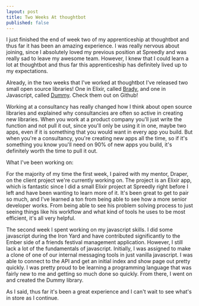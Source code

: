 ```yaml
---
layout: post
title: Two Weeks At thoughtbot
published: false
---
```


I just finished the end of week two of my apprenticeship at thoughtbot and thus
far it has been an amazing experience. I was really nervous about joining, since
I absolutely loved my previous position at Spreedly and was really sad to leave
my awesome team. However, I knew that I could learn a lot at thoughtbot
and thus far this apprenticeship has definitely lived up to my expectations.

Already, in the two weeks that I've worked at thoughtbot I've released two small
open source libraries! One in Elixir, called
[Brady](https://github.com/thoughtbot/brady), and one in Javascript,
called [Dummy](https://github.com/thoughtbot/dummy). Check them out on Github!

Working at a consultancy has really changed how I think about open source
libraries and explained why consultancies are often so active in creating new
libraries. When you work at a product company you'll just write the function
and not pull it out, since you'll only be using it in one, maybe two
apps, even if it is something that you would want in every app you build. But
when you're a consultancy, you're creating new apps all the time, so if it's
something you know you'll need on 90% of new apps you build, it's definitely
worth the time to pull it out.

What I've been working on:

For the majority of my time the first week, I paired with my mentor, Draper, on
the client project we're currently working on. The project is an Elixir
app, which is fantastic since I did a small Elixir project at Spreedly right
before I left and have been wanting to learn more of it. It's been great to
get to pair so much, and I've learned a ton from being able to see how a more
senior developer works. From being able to see his problem solving process to
just seeing things like his workflow and what kind of tools he uses to be most
efficient, it's all very helpful.

The second week I spent working on my javascript skills. I did some javascript
during the Iron Yard and have contributed significantly to the Ember side of a
friends festival management application. However, I still lack a lot of the
fundamentals of javascript. Initially, I was assigned to make a clone of one of
our internal messaging tools in just vanilla javascript. I was able to connect
to the API and get an initial index and show page out pretty quickly. I was
pretty proud to be learning a programming language that was fairly new to me and
getting so much done so quickly. From there, I went on and created the Dummy library.

As I said, thus far it's been a great experience and I can't wait to see what's
in store as I continue.
